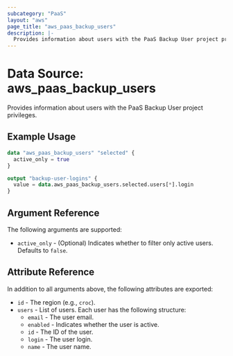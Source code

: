 ```yaml
---
subcategory: "PaaS"
layout: "aws"
page_title: "aws_paas_backup_users"
description: |-
  Provides information about users with the PaaS Backup User project privileges.
---
```


# Data Source: aws_paas_backup_users

Provides information about users with the PaaS Backup User project privileges.

## Example Usage

```terraform
data "aws_paas_backup_users" "selected" {
  active_only = true
}

output "backup-user-logins" {
  value = data.aws_paas_backup_users.selected.users[*].login
}
```

## Argument Reference

The following arguments are supported:

* `active_only` - (Optional) Indicates whether to filter only active users. Defaults to `false`.

## Attribute Reference

In addition to all arguments above, the following attributes are exported:

* `id` - The region (e.g., `croc`).
* `users` - List of users. Each user has the following structure:
    * `email` - The user email.
    * `enabled` - Indicates whether the user is active.
    * `id` - The ID of the user.
    * `login` - The user login.
    * `name` - The user name.

